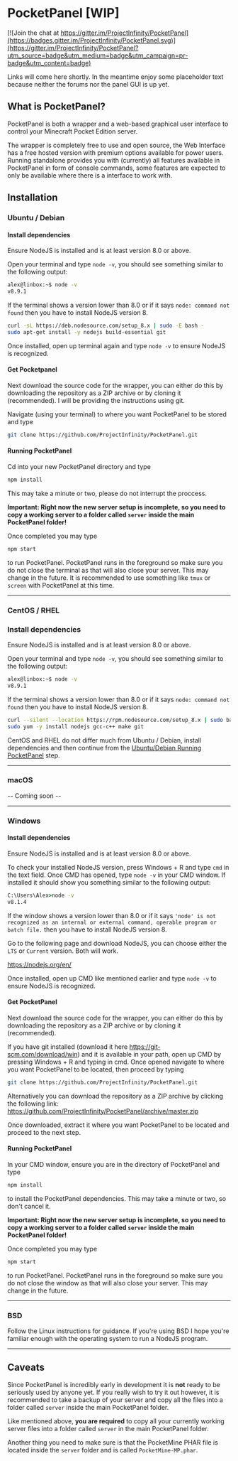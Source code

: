 # PocketPanel [WIP]

[![Join the chat at https://gitter.im/ProjectInfinity/PocketPanel](https://badges.gitter.im/ProjectInfinity/PocketPanel.svg)](https://gitter.im/ProjectInfinity/PocketPanel?utm_source=badge&utm_medium=badge&utm_campaign=pr-badge&utm_content=badge)

Links will come here shortly. In the meantime enjoy some placeholder text because neither the forums nor the panel GUI is up yet.

## What is PocketPanel?

PocketPanel is both a wrapper and a web-based graphical user interface to control your Minecraft Pocket Edition server.

The wrapper is completely free to use and open source, the Web Interface has a free hosted version with premium options available for power users. Running standalone provides you with (currently) all features available in PocketPanel in form of console commands, some features are expected to only be available where there is a interface to work with.

## Installation

### Ubuntu / Debian

#### Install dependencies

Ensure NodeJS is installed and is at least version 8.0 or above.

Open your terminal and type `node -v`, you should see something similar to the following output:

```bash
alex@linbox:~$ node -v
v8.9.1
```

If the terminal shows a version lower than 8.0 or if it says `node: command not found` then you have to install NodeJS version 8.

```bash
curl -sL https://deb.nodesource.com/setup_8.x | sudo -E bash -
sudo apt-get install -y nodejs build-essential git
```

Once installed, open up terminal again and type `node -v` to ensure NodeJS is recognized.

#### Get Pocketpanel

Next download the source code for the wrapper, you can either do this by downloading the repository as a ZIP archive or by cloning it (recommended). I will be providing the instructions using git.

Navigate (using your terminal) to where you want PocketPanel to be stored and type

```bash
git clone https://github.com/ProjectInfinity/PocketPanel.git
```

#### Running PocketPanel

Cd into your new PocketPanel directory and type

```bash
npm install
```

This may take a minute or two, please do not interrupt the proccess.

**Important: Right now the new server setup is incomplete, so you need to copy a working server to a folder called `server` inside the main PocketPanel folder!**

Once completed you may type 

```bash
npm start
```

 to run PocketPanel.
PocketPanel runs in the foreground so make sure you do not close the terminal as that will also close your server. This may change in the future. It is recommended to use something like `tmux` or `screen` with PocketPanel at this time.

- - -

### CentOS / RHEL

### Install dependencies

Ensure NodeJS is installed and is at least version 8.0 or above.

Open your terminal and type `node -v`, you should see something similar to the following output:

```bash
alex@linbox:~$ node -v
v8.9.1
```

If the terminal shows a version lower than 8.0 or if it says `node: command not found` then you have to install NodeJS version 8.

```bash
curl --silent --location https://rpm.nodesource.com/setup_8.x | sudo bash -
sudo yum -y install nodejs gcc-c++ make git
```

CentOS and RHEL do not differ much from Ubuntu / Debian, install dependencies and then continue from the [Ubuntu/Debian Running PocketPanel](https://github.com/ProjectInfinity/PocketPanel#running-pocketpanel) step.

- - -

### macOS

-- Coming soon --

- - -

### Windows

#### Install dependencies

Ensure NodeJS is installed and is at least version 8.0 or above.

To check your installed NodeJS version, press Windows + R and type `cmd` in the text field.
Once CMD has opened, type `node -v` in your CMD window. If installed it should show you something similar to the following output:

```cmd
C:\Users\Alex>node -v
v8.1.4
```

If the window shows a version lower than 8.0 or if it says `'node' is not recognized as an internal or external command, operable program or batch file.` then you have to install NodeJS version 8.

Go to the following page and download NodeJS, you can choose either the `LTS` or `Current` version. Both will work.

<https://nodejs.org/en/>

Once installed, open up CMD like mentioned earlier and type `node -v` to ensure NodeJS is recognized.

#### Get PocketPanel

Next download the source code for the wrapper, you can either do this by downloading the repository as a ZIP archive or by cloning it (recommended).

If you have git installed (download it here <https://git-scm.com/download/win>) and it is available in your path, open up CMD by pressing Windows + R and typing in cmd. Once opened navigate to where you want PocketPanel to be located, then proceed by typing 

```bash
git clone https://github.com/ProjectInfinity/PocketPanel.git
```

Alternatively you can download the repository as a ZIP archive by clicking the following link:
<https://github.com/ProjectInfinity/PocketPanel/archive/master.zip>

Once downloaded, extract it where you want PocketPanel to be located and proceed to the next step.

#### Running PocketPanel

In your CMD window, ensure you are in the directory of PocketPanel and type

```bash
npm install
```

to install the PocketPanel dependencies. This may take a minute or two, so don't cancel it.

**Important: Right now the new server setup is incomplete, so you need to copy a working server to a folder called `server` inside the main PocketPanel folder!**

Once completed you may type

```bash
npm start
```

to run PocketPanel.
PocketPanel runs in the foreground so make sure you do not close the window as that will also close your server. This may change in the future.

- - -

### BSD

Follow the Linux instructions for guidance. If you're using BSD I hope you're familiar enough with the operating system to run a NodeJS program.

- - -

## Caveats

Since PocketPanel is incredibly early in development it is **not** ready to be seriously used by anyone yet. If you really wish to try it out however, it is recommended to take a backup of your server and copy all the files into a folder called `server` inside the main PocketPanel folder.

Like mentioned above, **you are required** to copy all your currently working server files into a folder called `server` in the main PocketPanel folder.

Another thing you need to make sure is that the PocketMine PHAR file is located inside the `server` folder and is called `PocketMine-MP.phar`.